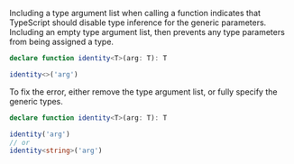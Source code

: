 Including a type argument list when calling a function indicates that TypeScript should disable type inference for the generic parameters. Including an empty type argument list, then prevents any type parameters from being assigned a type.

```ts
declare function identity<T>(arg: T): T

identity<>('arg')
```

To fix the error, either remove the type argument list, or fully specify the generic types.

```ts
declare function identity<T>(arg: T): T

identity('arg')
// or
identity<string>('arg')
```
